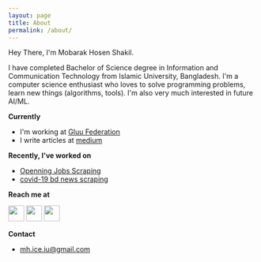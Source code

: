 ```yaml
---
layout: page
title: About
permalink: /about/
---
```


Hey There, I'm Mobarak Hosen Shakil.

I have completed Bachelor of Science degree in Information and Communication Technology from Islamic University, Bangladesh. 
I'm a computer science enthusiast who loves to solve programming problems, learn new things (algorithms, tools). 
I'm also very much interested in future AI/ML.
 
**Currently**
- I'm working at [Gluu Federation](https://github.com/GluuFederation)
- I write articles at [medium](https://medium.com/imshakil)

**Recently, I've worked on**
- [Openning Jobs Scraping](https://github.com/big0one/jobs-in-mail-bd)
- [covid-19 bd news scraping](https://github.com/big0one/covid-19)

<!--
**Skills, I've achieved**
- Python
- C/C++
- Java
- HTML
- CSS
- SQL
-->

**Reach me at**

<a href="https://linkedin.com/in/imshakil" target="_blank"><img height="32" width="32" src="https://cdn.jsdelivr.net/npm/simple-icons@v3/icons/linkedin.svg" /></a>
<a href="https://twitter.com/mhiceiuk" target="_blank"><img width="32" height="32" src="https://cdn.jsdelivr.net/npm/simple-icons@v3/icons/twitter.svg" /></a>
<a href="https://instagram.com/mhshakil_ice_iu" target="_blank"><img width="32" height="32" src="https://cdn.jsdelivr.net/npm/simple-icons@v3/icons/instagram.svg" /></a>

**Contact**

- mh.ice.iu@gmail.com

